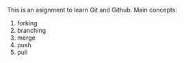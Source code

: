 This is an asignment to learn Git and Github. Main concepts:
1. forking
2. branching
3. merge
4. push
5. pull